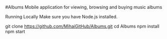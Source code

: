 #Albums
Mobile application for viewing, browsing and buying music albums

Running Locally
Make sure you have Node.js installed.

git clone https://github.com/MihaiGitHub/Albums.git 
cd Albums
npm install 
npm start
